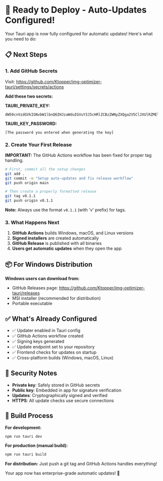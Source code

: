 # 🚀 Ready to Deploy - Auto-Updates Configured!

Your Tauri app is now fully configured for automatic updates! Here's what you need to do:

## 📋 Next Steps

### 1. Add GitHub Secrets
Visit: https://github.com/Ktopper/img-optimizer-tauri/settings/secrets/actions

**Add these two secrets:**

**TAURI_PRIVATE_KEY:**
```
dW50cnVzdGVkIGNvbW1lbnQ6IHJzaWduIGVuY3J5cHRlZCBzZWNyZXQga2V5ClJXUlRZMEl5b0dFVEVTRHBpaFdwMHRKSUtxdnpENCtVSDVtK0Q2M2JlSWVLWEE5dDJYVUFBQkFBQUFBQUFBQUFBQUlBQUFBQXY1NkRuSnRYUUdUd0c0RnhuTm0xYndCc04zNWNKakkyTnFBczFxd2hzVHpOTU81c3VKZDlGNFFDc3VwOHFia0xZR29kdk5mVHhXQTBOc1Q1WUdKb2pqTUhiamRmTWl1TDQxdEVQRmlKbTRaM3VvOHV3Y0cxVzlXRkNZS1V5bjkreW1GdE01UUlhYk09Cg==
```

**TAURI_KEY_PASSWORD:**
```
[The password you entered when generating the key]
```

### 2. Create Your First Release
**IMPORTANT:** The GitHub Actions workflow has been fixed for proper tag handling.

```bash
# First, commit all the setup changes
git add .
git commit -m "Setup auto-updates and fix release workflow"
git push origin main

# Then create a properly formatted release
git tag v0.1.1
git push origin v0.1.1
```

**Note:** Always use the format `v0.1.1` (with 'v' prefix) for tags.

### 3. What Happens Next
1. **GitHub Actions** builds Windows, macOS, and Linux versions
2. **Signed installers** are created automatically  
3. **GitHub Release** is published with all binaries
4. **Users get automatic updates** when they open the app

## 📦 For Windows Distribution

**Windows users can download from:**
- GitHub Releases page: https://github.com/Ktopper/img-optimizer-tauri/releases
- MSI installer (recommended for distribution)
- Portable executable

## ✅ What's Already Configured

- ✅ Updater enabled in Tauri config
- ✅ GitHub Actions workflow created
- ✅ Signing keys generated  
- ✅ Update endpoint set to your repository
- ✅ Frontend checks for updates on startup
- ✅ Cross-platform builds (Windows, macOS, Linux)

## 🔐 Security Notes

- **Private key**: Safely stored in GitHub secrets
- **Public key**: Embedded in app for signature verification
- **Updates**: Cryptographically signed and verified
- **HTTPS**: All update checks use secure connections

## 🎯 Build Process

**For development:**
```bash
npm run tauri dev
```

**For production (manual build):**
```bash
npm run tauri build
```

**For distribution:**
Just push a git tag and GitHub Actions handles everything!

Your app now has enterprise-grade automatic updates! 🎉
